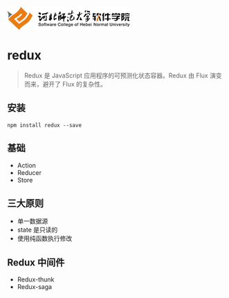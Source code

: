 ![](logo.png)
# **redux**
> Redux 是 JavaScript 应用程序的可预测化状态容器。Redux 由 Flux 演变而来，避开了 Flux 的复杂性。

## 安装
```
npm install redux --save
```

## 基础
+ Action
+ Reducer
+ Store

## 三大原则
+ 单一数据源
+ state 是只读的
+ 使用纯函数执行修改

## Redux 中间件
+ Redux-thunk
+ Redux-saga